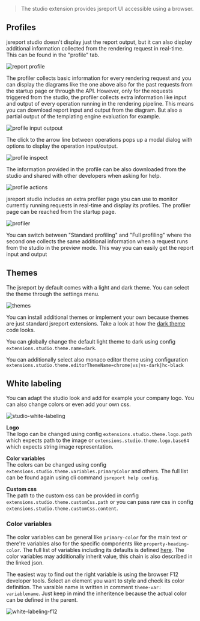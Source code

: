 

> The studio extension provides jsreport UI accessible using a browser.

## Profiles

jsreport studio doesn't display just the report output, but it can also display additional information collected from the rendering request in real-time. 
This can be found in the "profile" tab.

![report profile](/learn/static-resources/report-profile.png)

The profiler collects basic information for every rendering request and you can display the diagrams like the one above also for the past requests from the startup page or through the API.
However, only for the requests triggered from the studio, the profiler collects extra information like input and output of every operation running in the rendering pipeline.
This means you can download report input and output from the diagram. But also a partial output of the templating engine evaluation for example.

![profile input outpout](/learn/static-resources/profile-input-output.png)

The click to the arrow line between operations pops up a modal dialog with options to display the operation input/output.

![profile inspect](/learn/static-resources/profile-inspect.png)

The information provided in the profile can be also downloaded from the studio and shared with other developers when asking for help.

![profile actions](/learn/static-resources/profile-actions.png)

jsreport studio includes an extra profiler page you can use to monitor currently running requests in real-time and display its profiles.
The profiler page can be reached from the startup page.

![profiler](/learn/static-resources/profiler.png)

You can switch between "Standard profiling" and "Full profiling" where the second one collects the same additional information when a request runs from the studio in the preview mode.
This way you can easily get the report input and output

## Themes
The jsreport by default comes with a light and dark theme. You can select the theme through the settings menu.    

![themes](/img/studio-themes.png)

You can install additional themes or implement your own because themes are just standard jsreport extensions. Take a look at how the [dark theme](https://github.com/jsreport/jsreport/tree/master/packages/jsreport-studio-theme-dark) code looks.

You can globally change the default light theme to dark using config<br/>       `extensions.studio.theme.name=dark`. 

You can additionally select also monaco editor theme using configuration<br/>
`extensions.studio.theme.editorThemeName=chrome|vs|vs-dark|hc-black` 


## White labeling
You can adapt the studio look and add for example your company logo. You can also change colors or even add your own css.

![studio-white-labeling](/img/studio-white-labeling.png)

**Logo**<br/>
The logo can be changed using config `extensions.studio.theme.logo.path` which expects path to the image or `extensions.studio.theme.logo.base64` which expects string image representation.

**Color variables**<br/>
The colors can be changed using config `extensions.studio.theme.variables.primaryColor` and others. The full list can be found again using cli command `jsreport help config`.

**Custom css**<br/>
The path to the custom css can be provided in config `extensions.studio.theme.customCss.path` or you can pass raw css in config `extensions.studio.theme.customCss.content`.

### Color variables
The color variables can be general like `primary-color` for the main text or there're variables also for the specific components like `property-heading-color`. The full list of variables including its defaults is defined [here](https://github.com/jsreport/jsreport/tree/master/packages/jsreport-studio/blob/master/lib/themeVarsDefinition.json). The color variables may additionally inherit value, this chain is also described in the linked json.

The easiest way to find out the right variable is using the browser F12 developer tools. Select an element you want to style and check its color definition. The varaible name is written in comment `theme-var: variablename`. Just keep in mind the inheritence because the actual color can be defined in the parent.    

![white-labeling-f12](/img/white-labeling-f12.png)